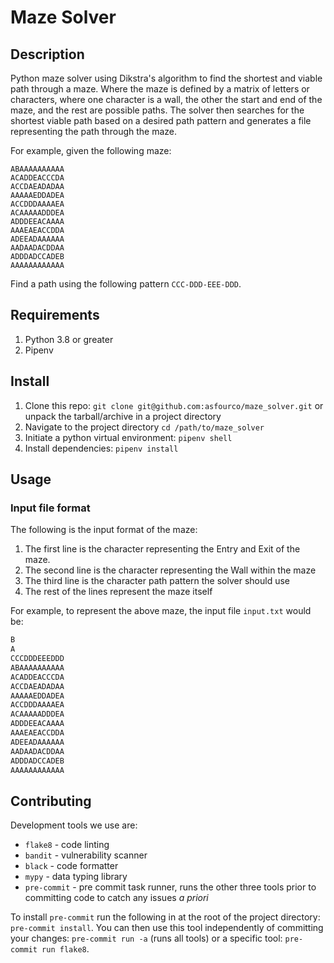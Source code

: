 # Maze Solver

## Description

Python maze solver using Dikstra's algorithm to find the shortest and viable path through a maze. Where the maze is defined by a matrix of letters or characters, where one character is a wall, the other the start and end of the maze, and the rest are possible paths. The solver then searches for the shortest viable path based on a desired path pattern and generates a file representing the path through the maze.

For example, given the following maze:

```shell
ABAAAAAAAAAA
ACADDEACCCDA
ACCDAEADADAA
AAAAAEDDADEA
ACCDDDAAAAEA
ACAAAAADDDEA
ADDDEEACAAAA
AAAEAEACCDDA
ADEEADAAAAAA
AADAADACDDAA
ADDDADCCADEB
AAAAAAAAAAAA
```

Find a path using the following pattern `CCC-DDD-EEE-DDD`.

## Requirements

1. Python 3.8 or greater
1. Pipenv

## Install

1. Clone this repo: `git clone git@github.com:asfourco/maze_solver.git` or unpack the tarball/archive in a project directory
2. Navigate to the project directory `cd /path/to/maze_solver`
3. Initiate a python virtual environment: `pipenv shell`
4. Install dependencies: `pipenv install`

## Usage

### Input file format

The following is the input format of the maze:

1. The first line is the character representing the Entry and Exit of the maze.
1. The second line is the character representing the Wall within the maze
1. The third line is the character path pattern the solver should use
1. The rest of the lines represent the maze itself

For example, to represent the above maze, the input file `input.txt` would be:

```txt
B
A
CCCDDDEEEDDD
ABAAAAAAAAAA
ACADDEACCCDA
ACCDAEADADAA
AAAAAEDDADEA
ACCDDDAAAAEA
ACAAAAADDDEA
ADDDEEACAAAA
AAAEAEACCDDA
ADEEADAAAAAA
AADAADACDDAA
ADDDADCCADEB
AAAAAAAAAAAA
```

## Contributing

Development tools we use are:

* `flake8` - code linting
* `bandit` - vulnerability scanner
* `black` - code formatter
* `mypy` - data typing library
* `pre-commit` - pre commit task runner, runs the other three tools prior to committing code to catch any issues *a priori*

To install `pre-commit` run the following in at the root of the project directory: `pre-commit install`. You can then use this tool independently of committing your changes: `pre-commit run -a` (runs all tools) or a specific tool: `pre-commit run flake8`.
